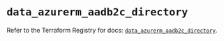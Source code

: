 # `data_azurerm_aadb2c_directory`

Refer to the Terraform Registry for docs: [`data_azurerm_aadb2c_directory`](https://registry.terraform.io/providers/hashicorp/azurerm/4.18.0/docs/data-sources/aadb2c_directory).

